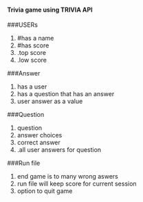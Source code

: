 #### Trivia game using TRIVIA API

###USERs
1. #has a name
2. #has score
3. .top score
4. .low score




###Answer
1. has a user
2. has a question that has an answer
3. user answer as a value


###Question
1. question
2. answer choices
3. correct answer
4. .all user answers for question



###Run file
1. end game is to many wrong aswers
2. run file will keep score for current session
3. option to quit game
